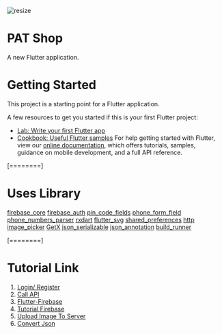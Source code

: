 ![resize](https://user-images.githubusercontent.com/54834124/137574272-8eac55cd-3da5-475f-8140-3fed7c84245e.png)
# PAT Shop

A new Flutter application.
# Getting Started
This project is a starting point for a Flutter application.

A few resources to get you started if this is your first Flutter project:
- [Lab: Write your first Flutter app](https://flutter.dev/docs/get-started/codelab "Lab: Write your first Flutter app")
- [Cookbook: Useful Flutter samples](https://flutter.dev/docs/cookbook "Cookbook: Useful Flutter samples")
For help getting started with Flutter, view our [online documentation](https://flutter.dev/docs "online documentation"), which offers tutorials, samples, guidance on mobile development, and a full API reference.

[========]
# Uses Library
[firebase_core](https://pub.dev/packages/firebase_core)
[firebase_auth](https://pub.dev/packages/firebase_auth)
[pin_code_fields](https://pub.dev/packages/pin_code_fields)
[phone_form_field](https://pub.dev/packages/phone_form_field)
[phone_numbers_parser](https://pub.dev/packages/phone_numbers_parser)
[rxdart](https://pub.dev/packages/rxdart)
[flutter_svg](https://pub.dev/packages/flutter_svg)
[shared_preferences](https://pub.dev/packages/shared_preferences)
[http](https://pub.dev/packages/http)
[image_picker](https://pub.dev/packages/image_picker)
[GetX](https://github.com/jonataslaw/getx/blob/master/README-vi.md)
[json_serializable](https://pub.dev/packages/json_serializable)
[json_annotation](https://pub.dev/packages/json_annotation)
[build_runner](https://pub.dev/packages/build_runner) 

[========]
# Tutorial Link
1. [Login/ Register](https://www.youtube.com/watch?v=ExKYjqgswJg&t=578s)
2. [Call API](https://www.youtube.com/watch?v=4swhVu-ZomI&t=15s)
3. [Flutter-Firebase](https://firebase.flutter.dev/docs/auth/phone/#verificationCompleted)
4. [Tutorial Firebase](https://www.youtube.com/watch?v=W19IfZ-nqB8)
5. [Upload Image To Server](https://www.youtube.com/watch?v=g8WEXj6xvsY)
6. [Convert Json](https://www.youtube.com/watch?v=v5xGLrhzDGE)

